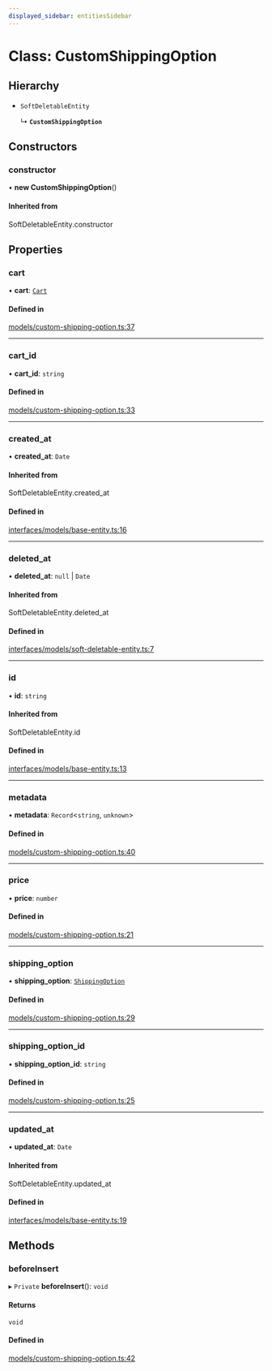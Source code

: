 ```yaml
---
displayed_sidebar: entitiesSidebar
---
```


# Class: CustomShippingOption

## Hierarchy

- `SoftDeletableEntity`

  ↳ **`CustomShippingOption`**

## Constructors

### constructor

• **new CustomShippingOption**()

#### Inherited from

SoftDeletableEntity.constructor

## Properties

### cart

• **cart**: [`Cart`](Cart.md)

#### Defined in

[models/custom-shipping-option.ts:37](https://github.com/cloudnepal/medusa/blob/441690e9/packages/medusa/src/models/custom-shipping-option.ts#L37)

___

### cart\_id

• **cart\_id**: `string`

#### Defined in

[models/custom-shipping-option.ts:33](https://github.com/cloudnepal/medusa/blob/441690e9/packages/medusa/src/models/custom-shipping-option.ts#L33)

___

### created\_at

• **created\_at**: `Date`

#### Inherited from

SoftDeletableEntity.created\_at

#### Defined in

[interfaces/models/base-entity.ts:16](https://github.com/cloudnepal/medusa/blob/441690e9/packages/medusa/src/interfaces/models/base-entity.ts#L16)

___

### deleted\_at

• **deleted\_at**: ``null`` \| `Date`

#### Inherited from

SoftDeletableEntity.deleted\_at

#### Defined in

[interfaces/models/soft-deletable-entity.ts:7](https://github.com/cloudnepal/medusa/blob/441690e9/packages/medusa/src/interfaces/models/soft-deletable-entity.ts#L7)

___

### id

• **id**: `string`

#### Inherited from

SoftDeletableEntity.id

#### Defined in

[interfaces/models/base-entity.ts:13](https://github.com/cloudnepal/medusa/blob/441690e9/packages/medusa/src/interfaces/models/base-entity.ts#L13)

___

### metadata

• **metadata**: `Record`<`string`, `unknown`\>

#### Defined in

[models/custom-shipping-option.ts:40](https://github.com/cloudnepal/medusa/blob/441690e9/packages/medusa/src/models/custom-shipping-option.ts#L40)

___

### price

• **price**: `number`

#### Defined in

[models/custom-shipping-option.ts:21](https://github.com/cloudnepal/medusa/blob/441690e9/packages/medusa/src/models/custom-shipping-option.ts#L21)

___

### shipping\_option

• **shipping\_option**: [`ShippingOption`](ShippingOption.md)

#### Defined in

[models/custom-shipping-option.ts:29](https://github.com/cloudnepal/medusa/blob/441690e9/packages/medusa/src/models/custom-shipping-option.ts#L29)

___

### shipping\_option\_id

• **shipping\_option\_id**: `string`

#### Defined in

[models/custom-shipping-option.ts:25](https://github.com/cloudnepal/medusa/blob/441690e9/packages/medusa/src/models/custom-shipping-option.ts#L25)

___

### updated\_at

• **updated\_at**: `Date`

#### Inherited from

SoftDeletableEntity.updated\_at

#### Defined in

[interfaces/models/base-entity.ts:19](https://github.com/cloudnepal/medusa/blob/441690e9/packages/medusa/src/interfaces/models/base-entity.ts#L19)

## Methods

### beforeInsert

▸ `Private` **beforeInsert**(): `void`

#### Returns

`void`

#### Defined in

[models/custom-shipping-option.ts:42](https://github.com/cloudnepal/medusa/blob/441690e9/packages/medusa/src/models/custom-shipping-option.ts#L42)
